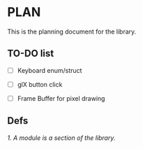 # PLAN

This is the planning document for the library.

## TO-DO list 

- [ ] Keyboard enum/struct
- [ ] glX button click
- [ ] Frame Buffer for pixel drawing


## Defs
_1. A module is a section of the library._
